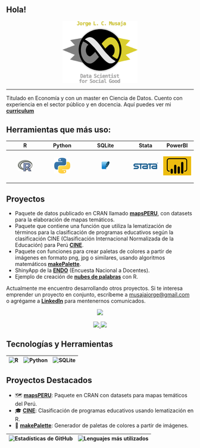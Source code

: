 
## Hola!

<p align="center">
    <img src="logos/item_infinito.png" width="40%">
</p>

---

Titulado en Economía y con un master en Ciencia de Datos. Cuento con experiencia en el sector público y en docencia. Aquí puedes ver mi **[curriculum](https://github.com/musajajorge/CV/raw/master/Curriculum.pdf)**

## Herramientas que más uso:  

|R|Python|SQLite|Stata|PowerBI|
|------------|------------|------------|------------|------------|
|<p align="center"><img src="logos/r_logo.png" width="45%"/></p>|<p align="center"><img src="logos/python_logo.png" width="50%"/></p>|<p align="center"><img src="logos/sqlite_logo.png" width="20%"/></p>|<p align="center"><img src="logos/stata_logo.png" width="250%"/></p>|<p align="center"><img src="logos/powerBI_logo.png" width="100%"/></p>|


## Proyectos

+ Paquete de datos publicado en CRAN llamado **[mapsPERU](https://github.com/musajajorge/mapsPERU/)**, con datasets para la elaboración de mapas temáticos.      
+ Paquete que contiene una función que utiliza la lematización de términos para la clasificación de programas educativos según la clasificación CINE (Clasificación Internacional Normalizada de la Educación) para Perú **[CINE](https://github.com/musajajorge/CINE/)**.    
+ Paquete con funciones para crear paletas de colores a partir de imágenes en formato png, jpg o similares, usando algoritmos matemáticos **[makePalette](https://github.com/musajajorge/makePalette/)**.       
+ ShinyApp de la **[ENDO](https://jorge-musaja.shinyapps.io/endo/)** (Encuesta Nacional a Docentes).  
+ Ejemplo de creación de **[nubes de palabras](https://rpubs.com/jorgemusaja/NubePalabras2/)** con R.  

Actualmente me encuentro desarrollando otros proyectos. Si te interesa emprender un proyecto en conjunto, escríbeme a [musajajorge@gmail.com](mailto:musajajorge@gmail.com) o agrégame a **[LinkedIn](https://www.linkedin.com/in/musajajorge/)** para mentenernos comunicados. 

<p align='center'>
  <a href="https://www.linkedin.com/in/musajajorge/">
   <img src="https://img.shields.io/badge/LinkedIn-0077B5?style=for-the-badge&logo=linkedin&logoColor=white">
  </a>   
</p>

<p align='center'>
  <a href="mailto:musajajorge@gmail.com">
    <img src="https://img.shields.io/badge/Email-D14836?style=for-the-badge&logo=gmail&logoColor=white">
  </a>
  <a href="https://www.linkedin.com/in/musajajorge/">
    <img src="https://img.shields.io/badge/LinkedIn-0077B5?style=for-the-badge&logo=linkedin&logoColor=white">
  </a>
</p>

## Tecnologías y Herramientas  
| ![R](https://img.shields.io/badge/R-276DC3?style=flat&logo=r&logoColor=white) | ![Python](https://img.shields.io/badge/Python-3776AB?style=flat&logo=python&logoColor=white) | ![SQLite](https://img.shields.io/badge/SQLite-003B57?style=flat&logo=sqlite&logoColor=white) |
|--------------|---------------|---------------|

## Proyectos Destacados  
- 🗺️ **[mapsPERU](https://github.com/musajajorge/mapsPERU/)**: Paquete en CRAN con datasets para mapas temáticos del Perú.  
- 🎓 **[CINE](https://github.com/musajajorge/CINE/)**: Clasificación de programas educativos usando lematización en R.  
- 🎨 **[makePalette](https://github.com/musajajorge/makePalette/)**: Generador de paletas de colores a partir de imágenes.  


| ![Estadísticas de GitHub](https://github-readme-stats.vercel.app/api?username=musajajorge&show_icons=true&theme=radical&hide=prs,issues,contribs&hide_rank=true) | ![Lenguajes más utilizados](https://github-readme-stats.vercel.app/api/top-langs/?username=musajajorge&layout=compact&theme=radical) |
|:---:|:---:|

